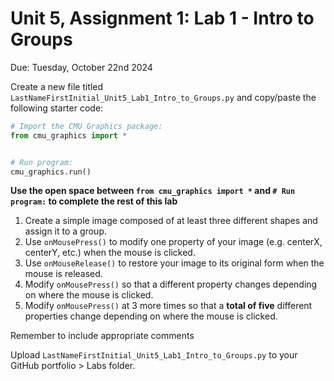 # Unit 5, Assignment 1: Lab 1 - Intro to Groups
Due: Tuesday, October 22nd 2024

Create a new file titled `LastNameFirstInitial_Unit5_Lab1_Intro_to_Groups.py` and copy/paste the following starter code:

```python
# Import the CMU Graphics package:
from cmu_graphics import *


# Run program:
cmu_graphics.run()
```

**Use the open space between `from cmu_graphics import *` and `# Run program:` to complete the rest of this lab**

1.  Create a simple image composed of at least three different shapes and assign it to a group.
2.  Use `onMousePress()` to modify one property of your image (e.g. centerX, centerY, etc.) when the mouse is clicked.
3.  Use `onMouseRelease()` to restore your image to its original form when the mouse is released.
4.  Modify `onMousePress()` so that a different property changes depending on where the mouse is clicked.
5.  Modify `onMousePress()` at 3 more times so that a **total of five** different properties change depending on where the mouse is clicked.

Remember to include appropriate comments

Upload `LastNameFirstInitial_Unit5_Lab1_Intro_to_Groups.py` to your GitHub portfolio > Labs folder.
